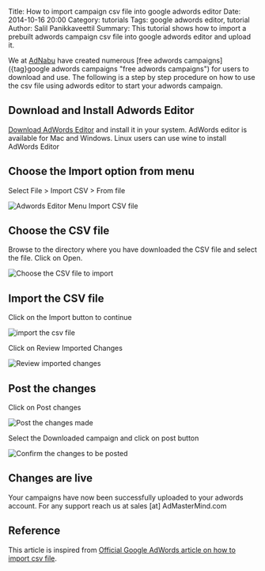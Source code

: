 Title: How to import campaign csv file into google adwords editor
Date: 2014-10-16 20:00
Category: tutorials
Tags: google adwords editor, tutorial
Author: Salil Panikkaveettil
Summary: This tutorial shows how to import a prebuilt adwords campaign csv file into google adwords editor and upload it.

We at [AdNabu](https://www.adnabu.com/ "AdNabu Website") have created numerous [free adwords campaigns]({tag}google adwords campaigns "free adwords campaigns") for users to download and use. The following is a step by step procedure on how to use the csv file using adwords editor to start your adwords campaign.

Download and Install Adwords Editor
-----------------------------------

[Download AdWords Editor](http://www.google.com/intl/en/adwordseditor/ "AdWords Editor download link") and install it in your system. AdWords editor is available for Mac and Windows. Linux users can use wine to install AdWords Editor

Choose the Import option from  menu
-----------------------------------

Select File > Import CSV > From file

![Adwords Editor Menu Import CSV file]({filename}/images/tutorial/editor/menu.png)

Choose the CSV file
-------------------

Browse to the directory where you have downloaded the CSV file and select the file. Click on Open.

![Choose the CSV file to import]({filename}/images/tutorial/editor/choose_file.png)

Import the CSV file
-------------------

Click on the Import button to continue

![import the csv file]({filename}/images/tutorial/editor/import.png)

Click on Review Imported Changes

![Review imported changes]({filename}/images/tutorial/editor/review.png)

Post the changes
----------------

Click on Post changes

![Post the changes made]({filename}/images/tutorial/editor/post_changes.png)

Select the Downloaded campaign and click on post button

![Confirm the changes to be posted]({filename}/images/tutorial/editor/confirmation.png)

Changes are live
----------------

Your campaigns have now been successfully uploaded to your adwords account. For any support reach us at sales [at] AdMasterMind.com 

Reference
---------

This article is inspired from [Official Google AdWords article on how to import csv file](https://support.google.com/adwords/editor/answer/30564?hl=en "import a csv file").
